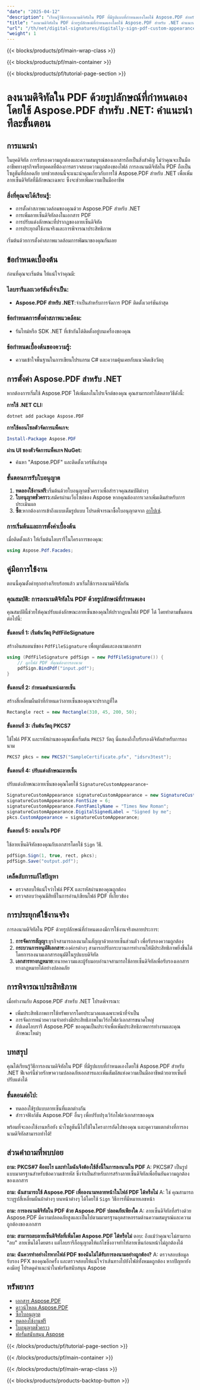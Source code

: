 ```yaml
---
"date": "2025-04-12"
"description": "เรียนรู้วิธีการลงนามดิจิทัลใน PDF ที่มีรูปแบบที่กำหนดเองโดยใช้ Aspose.PDF สำหรับ .NET คู่มือนี้ครอบคลุมถึงการตั้งค่า การปรับแต่ง และการใช้งานจริงของลายเซ็นดิจิทัลในเอกสารของคุณ"
"title": "ลงนามดิจิทัลใน PDF ด้วยรูปลักษณ์ที่กำหนดเองโดยใช้ Aspose.PDF สำหรับ .NET คำแนะนำทีละขั้นตอน"
"url": "/th/net/digital-signatures/digitally-sign-pdf-custom-appearance-aspose-pdf-net/"
"weight": 1
---
```


{{< blocks/products/pf/main-wrap-class >}}

{{< blocks/products/pf/main-container >}}

{{< blocks/products/pf/tutorial-page-section >}}


# ลงนามดิจิทัลใน PDF ด้วยรูปลักษณ์ที่กำหนดเองโดยใช้ Aspose.PDF สำหรับ .NET: คำแนะนำทีละขั้นตอน

## การแนะนำ

ในยุคดิจิทัล การรับรองความถูกต้องและความสมบูรณ์ของเอกสารถือเป็นสิ่งสำคัญ ไม่ว่าคุณจะเป็นมืออาชีพทางธุรกิจหรือบุคคลที่ต้องการตรวจสอบความถูกต้องของไฟล์ การลงนามดิจิทัลใน PDF ถือเป็นโซลูชันที่ปลอดภัย บทช่วยสอนนี้จะแนะนำคุณเกี่ยวกับการใช้ Aspose.PDF สำหรับ .NET เพื่อเพิ่มลายเซ็นดิจิทัลที่มีลักษณะเฉพาะ ซึ่งจะช่วยเพิ่มความเป็นมืออาชีพ

### สิ่งที่คุณจะได้เรียนรู้:
- การตั้งค่าสภาพแวดล้อมของคุณด้วย Aspose.PDF สำหรับ .NET
- การเพิ่มลายเซ็นดิจิทัลลงในเอกสาร PDF
- การปรับแต่งลักษณะที่ปรากฏของลายเซ็นดิจิทัล
- การประยุกต์ใช้งานจริงและการพิจารณาประสิทธิภาพ

เริ่มต้นด้วยการตั้งค่าสภาพแวดล้อมการพัฒนาของคุณกันเลย

## ข้อกำหนดเบื้องต้น

ก่อนที่คุณจะเริ่มต้น ให้แน่ใจว่าคุณมี:

### ไลบรารีและเวอร์ชันที่จำเป็น:
- **Aspose.PDF สำหรับ .NET**:จำเป็นสำหรับการจัดการ PDF ติดตั้งเวอร์ชันล่าสุด

### ข้อกำหนดการตั้งค่าสภาพแวดล้อม:
- รันไทม์หรือ SDK .NET ที่เข้ากันได้ติดตั้งอยู่บนเครื่องของคุณ

### ข้อกำหนดเบื้องต้นของความรู้:
- ความเข้าใจพื้นฐานในการเขียนโปรแกรม C# และความคุ้นเคยกับแนวคิดเชิงวัตถุ

## การตั้งค่า Aspose.PDF สำหรับ .NET

หากต้องการเริ่มใช้ Aspose.PDF ให้เพิ่มลงในโปรเจ็กต์ของคุณ คุณสามารถทำได้หลายวิธีดังนี้:

**การใช้ .NET CLI:**

```bash
dotnet add package Aspose.PDF
```

**การใช้คอนโซลตัวจัดการแพ็คเกจ:**

```powershell
Install-Package Aspose.PDF
```

**ผ่าน UI ของตัวจัดการแพ็คเกจ NuGet:**
- ค้นหา "Aspose.PDF" และติดตั้งเวอร์ชันล่าสุด

### ขั้นตอนการรับใบอนุญาต

1. **ทดลองใช้งานฟรี**:เริ่มต้นด้วยใบอนุญาตชั่วคราวเพื่อสำรวจคุณสมบัติต่างๆ
2. **ใบอนุญาตชั่วคราว**:สมัครผ่านเว็บไซต์ของ Aspose หากคุณต้องการเวลาเพิ่มเติมสำหรับการประเมินผล
3. **ซื้อ**:หากต้องการเข้าถึงแบบเต็มรูปแบบ โปรดพิจารณาซื้อใบอนุญาตจาก [อาโปเซ่](https://purchase-aspose.com/buy).

### การเริ่มต้นและการตั้งค่าเบื้องต้น

เมื่อติดตั้งแล้ว ให้เริ่มต้นไลบรารีในโครงการของคุณ:

```csharp
using Aspose.Pdf.Facades;
```

## คู่มือการใช้งาน

ตอนนี้คุณตั้งค่าทุกอย่างเรียบร้อยแล้ว มาเริ่มใช้การลงนามดิจิทัลกัน

### คุณสมบัติ: การลงนามดิจิทัลใน PDF ด้วยรูปลักษณ์ที่กำหนดเอง

คุณสมบัตินี้ช่วยให้คุณปรับแต่งลักษณะลายเซ็นของคุณให้ปรากฏบนไฟล์ PDF ได้ โดยทำตามขั้นตอนต่อไปนี้:

#### ขั้นตอนที่ 1: เริ่มต้นวัตถุ PdfFileSignature

สร้างอินสแตนซ์ของ `PdfFileSignature` เพื่อผูกมัดและลงนามเอกสาร

```csharp
using (PdfFileSignature pdfSign = new PdfFileSignature()) {
    // ผูกไฟล์ PDF ที่คุณต้องการลงนาม
    pdfSign.BindPdf("input.pdf");
}
```

#### ขั้นตอนที่ 2: กำหนดตำแหน่งลายเซ็น

สร้างสี่เหลี่ยมผืนผ้าที่กำหนดว่าลายเซ็นของคุณจะปรากฏที่ใด

```csharp
Rectangle rect = new Rectangle(310, 45, 200, 50);
```

#### ขั้นตอนที่ 3: เริ่มต้นวัตถุ PKCS7

ใช้ไฟล์ PFX และรหัสผ่านของคุณเพื่อเริ่มต้น `PKCS7` วัตถุ นี่แสดงถึงใบรับรองดิจิทัลสำหรับการลงนาม

```csharp
PKCS7 pkcs = new PKCS7("SampleCertificate.pfx", "idsrv3test");
```

#### ขั้นตอนที่ 4: ปรับแต่งลักษณะลายเซ็น

ปรับแต่งลักษณะลายเซ็นของคุณโดยใช้ `SignatureCustomAppearance`-

```csharp
SignatureCustomAppearance signatureCustomAppearance = new SignatureCustomAppearance();
signatureCustomAppearance.FontSize = 6;
signatureCustomAppearance.FontFamilyName = "Times New Roman";
signatureCustomAppearance.DigitalSignedLabel = "Signed by me";
pkcs.CustomAppearance = signatureCustomAppearance;
```

#### ขั้นตอนที่ 5: ลงนามใน PDF

ใช้ลายเซ็นดิจิทัลของคุณกับเอกสารโดยใช้ `Sign` วิธี.

```csharp
pdfSign.Sign(1, true, rect, pkcs);
pdfSign.Save("output.pdf");
```

### เคล็ดลับการแก้ไขปัญหา
- ตรวจสอบให้แน่ใจว่าไฟล์ PFX และรหัสผ่านของคุณถูกต้อง
- ตรวจสอบว่าคุณมีสิทธิ์ในการอ่าน/เขียนไฟล์ PDF ที่เกี่ยวข้อง

## การประยุกต์ใช้งานจริง

การลงนามดิจิทัลใน PDF ด้วยรูปลักษณ์ที่กำหนดเองมีการใช้งานจริงหลายประการ:

1. **การจัดการสัญญา**:ธุรกิจสามารถลงนามในสัญญาด้วยลายเซ็นส่วนตัว เพื่อรับรองความถูกต้อง
2. **กระบวนการอนุมัติเอกสาร**:องค์กรต่างๆ สามารถปรับกระบวนการทำงานให้มีประสิทธิภาพยิ่งขึ้นได้โดยการลงนามเอกสารอนุมัติในรูปแบบดิจิทัล
3. **เอกสารทางกฎหมาย**:ทนายความและผู้รับมอบอำนาจสามารถใช้ลายเซ็นดิจิทัลเพื่อรับรองเอกสารทางกฎหมายได้อย่างปลอดภัย

## การพิจารณาประสิทธิภาพ

เมื่อทำงานกับ Aspose.PDF สำหรับ .NET โปรดพิจารณา:
- เพิ่มประสิทธิภาพการใช้ทรัพยากรโดยประมวลผลเฉพาะหน้าที่จำเป็น
- การจัดการหน่วยความจำอย่างมีประสิทธิภาพในเวิร์กโฟลว์เอกสารขนาดใหญ่
- อัปเดตไลบรารี Aspose.PDF ของคุณเป็นประจำเพื่อเพิ่มประสิทธิภาพการทำงานและคุณลักษณะใหม่ๆ

## บทสรุป

คุณได้เรียนรู้วิธีการลงนามดิจิทัลใน PDF ที่มีรูปแบบที่กำหนดเองโดยใช้ Aspose.PDF สำหรับ .NET ฟีเจอร์นี้ช่วยรักษาความปลอดภัยเอกสารและเพิ่มสัมผัสแห่งความเป็นมืออาชีพด้วยลายเซ็นที่ปรับแต่งได้

### ขั้นตอนต่อไป:
- ทดลองใช้รูปแบบลายเซ็นที่แตกต่างกัน
- สำรวจฟังก์ชัน Aspose.PDF อื่นๆ เพื่อปรับปรุงเวิร์กโฟลว์เอกสารของคุณ

พร้อมที่จะลองใช้งานหรือยัง นำโซลูชันนี้ไปใช้ในโครงการถัดไปของคุณ และดูความแตกต่างที่การลงนามดิจิทัลสามารถทำได้!

## ส่วนคำถามที่พบบ่อย

**ถาม: PKCS#7 คืออะไร และทำไมฉันจึงต้องใช้สิ่งนี้ในการลงนามใน PDF**
A: PKCS#7 เป็นรูปแบบมาตรฐานสำหรับข้อความเข้ารหัส ซึ่งจำเป็นสำหรับการสร้างลายเซ็นดิจิทัลเพื่อยืนยันความถูกต้องของเอกสาร

**ถาม: ฉันสามารถใช้ Aspose.PDF เพื่อลงนามหลายหน้าในไฟล์ PDF ได้หรือไม่**
A: ใช่ คุณสามารถระบุรูปสี่เหลี่ยมผืนผ้าต่างๆ บนหน้าต่างๆ ได้โดยใช้ `Sign` วิธีการที่มีหมายเลขหน้า

**ถาม: การลงนามดิจิทัลใน PDF ด้วย Aspose.PDF ปลอดภัยเพียงใด**
A: ลายเซ็นดิจิทัลที่สร้างด้วย Aspose.PDF มีความปลอดภัยสูงและเป็นไปตามมาตรฐานอุตสาหกรรมด้านความสมบูรณ์และความถูกต้องของเอกสาร

**ถาม: สามารถลบลายเซ็นดิจิทัลที่เพิ่มโดย Aspose.PDF ได้หรือไม่**
ตอบ: ถึงแม้ว่าคุณจะไม่สามารถ "ลบ" ลายเซ็นได้โดยตรง แต่ไลบรารีก็อนุญาตให้แก้ไขซึ่งอาจทำให้ลายเซ็นก่อนหน้าไม่ถูกต้องได้

**ถาม: ฉันควรทำอย่างไรหากไฟล์ PDF ของฉันไม่ได้รับการลงนามอย่างถูกต้อง?**
A: ตรวจสอบข้อมูลรับรอง PFX ของคุณอีกครั้ง และตรวจสอบให้แน่ใจว่าเส้นทางไปยังไฟล์ทั้งหมดถูกต้อง หากปัญหายังคงมีอยู่ โปรดดูคำแนะนำในฟอรัมสนับสนุน Aspose

## ทรัพยากร

- [เอกสาร Aspose.PDF](https://reference.aspose.com/pdf/net/)
- [ดาวน์โหลด Aspose.PDF](https://releases.aspose.com/pdf/net/)
- [ซื้อใบอนุญาต](https://purchase.aspose.com/buy)
- [ทดลองใช้งานฟรี](https://releases.aspose.com/pdf/net/)
- [ใบอนุญาตชั่วคราว](https://purchase.aspose.com/temporary-license/)
- [ฟอรั่มสนับสนุน Aspose](https://forum.aspose.com/c/pdf/10)

{{< /blocks/products/pf/tutorial-page-section >}}

{{< /blocks/products/pf/main-container >}}

{{< /blocks/products/pf/main-wrap-class >}}

{{< blocks/products/products-backtop-button >}}